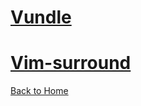 # [Vundle](/Vim/Vundle)
# [Vim-surround](/Vim/vim-surround)

[Back to Home](https://husthed.github.io)
